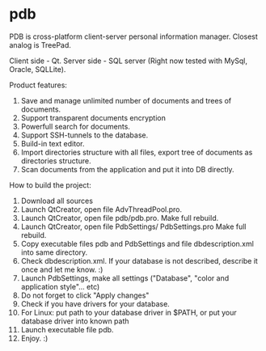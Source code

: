 pdb
===
PDB is  cross-platform client-server personal information manager. 
Closest analog is TreePad.

Client side - Qt.
Server side - SQL server (Right now tested with MySql, Oracle, SQLLite).

Product features: 

1. Save and manage unlimited number of documents and trees of documents. 
2. Support transparent documents encryption
3. Powerfull search for documents. 
4. Support SSH-tunnels to the database. 
5. Build-in text editor. 
6. Import directories structure with all files, export tree of documents as directories structure. 
7. Scan documents from the application and put it into DB directly.


How to build the project: 

1. Download all sources
2. Launch QtCreator, open file AdvThreadPool.pro. 
3. Launch QtCreator, open file pdb/pdb.pro. Make full rebuild. 
4. Launch QtCreator, open file PdbSettings/ PdbSettings.pro Make full rebuild. 
5. Copy executable files pdb and PdbSettings and file dbdescription.xml into same directory. 
6. Check  dbdescription.xml. If your database is not described, describe it once and let me know. :) 
7. Launch  PdbSettings, make all settings ("Database", "color and application style"... etc)
8. Do not forget to click "Apply changes"
9. Check if you have drivers for your database. 
10. For Linux: put path to your database driver in $PATH, or put your database driver into known path 
11. Launch executable file pdb. 
12. Enjoy. :)
